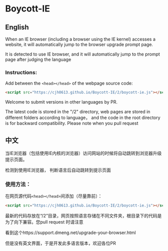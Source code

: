 # Boycott-IE
## English
When an IE browser (including a browser using the IE kernel) accesses a website, it will automatically jump to the browser upgrade prompt page.

It is detected to use IE browser, and it will automatically jump to the prompt page after judging the language

### Instructions:
Add between the `<head></head>` of the webpage source code:
```html
<script src="https://cjh0613.github.io/Boycott-IE/2/boycott-ie.js"></script>
```
Welcome to submit versions in other languages by PR.

The latest code is stored in the "/2" directory, web pages are stored in different folders according to language， and the code in the root directory is for backward compatibility. Please note when you pull request

## 中文
当IE浏览器（包括使用IE内核的浏览器）访问网站的时候将自动跳转到浏览器升级提示页面。

检测到使用IE浏览器，
判断语言后自动跳转到提示页面

### 使用方法：

在网页源代码`<head></head>`间添加（尽量靠前）：
```html
<script src="https://cjh0613.github.io/Boycott-IE/2/boycott-ie.js"></script>
```
最新的代码存放在“/2”目录，网页按照语言存储在不同文件夹，根目录下的代码是为了向下兼容。您pull request 时请注意

 看到这个https://support.dmeng.net/upgrade-your-browser.html
 
 但是没有英文界面，于是开发此多语言版本，欢迎各位PR
